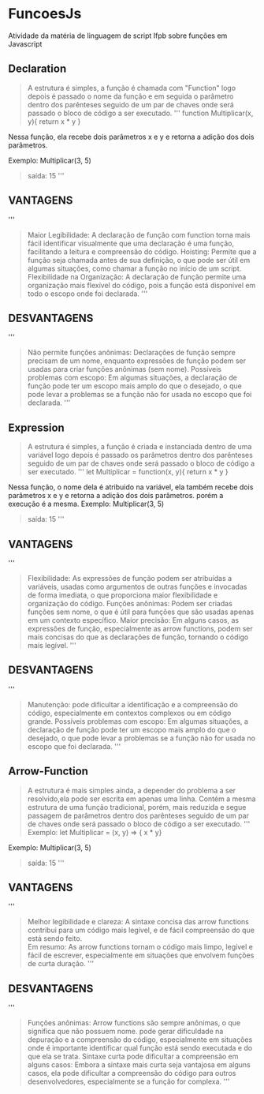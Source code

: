 # FuncoesJs

Atividade da matéria de linguagem de script Ifpb sobre funções em Javascript

## Declaration

> A estrutura é simples, a função é chamada com "Function" logo depois é passado o nome da função e em seguida o parâmetro dentro dos parênteses seguido de um par de chaves onde será passado o bloco de código a ser executado.
'''
function Multiplicar(x, y){
    return x * y
}

Nessa função, ela recebe dois parâmetros x e y e retorna a adição dos dois parâmetros.

Exemplo:
Multiplicar(3, 5)
> saída: 15
'''

## VANTAGENS 
'''
> Maior Legibilidade:
A declaração de função com function torna mais fácil identificar visualmente que uma declaração é uma função, facilitando a leitura e compreensão do código. 
> Hoisting:
Permite que a função seja chamada antes de sua definição, o que pode ser útil em algumas situações, como chamar a função no início de um script. 
> Flexibilidade na Organização:
A declaração de função permite uma organização mais flexível do código, pois a função está disponível em todo o escopo onde foi declarada. 
'''

## DESVANTAGENS
'''
> Não permite funções anônimas:
Declarações de função sempre precisam de um nome, enquanto expressões de função podem ser usadas para criar funções anônimas (sem nome). 
> Possíveis problemas com escopo:
Em algumas situações, a declaração de função pode ter um escopo mais amplo do que o desejado, o que pode levar a problemas se a função não for usada no escopo que foi declarada. 
'''

## Expression

> A estrutura é simples, a função é criada e instanciada dentro de uma variável logo depois é passado os parâmetros dentro dos parênteses seguido de um par de chaves onde será passado o bloco de código a ser executado.
'''
let Multiplicar = function(x, y){
    return x * y
}

Nessa função, o nome dela é atribuido na variável, ela também recebe dois parâmetros x e y e retorna a adição dos dois parâmetros.
porém a execução é a mesma.
Exemplo:
Multiplicar(3, 5)
> saída: 15
'''

## VANTAGENS 
'''
> Flexibilidade:
As expressões de função podem ser atribuídas a variáveis, usadas como argumentos de outras funções e invocadas de forma imediata, o que proporciona maior flexibilidade e organização do código. 
> Funções anônimas:
Podem ser criadas funções sem nome, o que é útil para funções que são usadas apenas em um contexto específico.
> Maior precisão:
Em alguns casos, as expressões de função, especialmente as arrow functions, podem ser mais concisas do que as declarações de função, tornando o código mais legível. 
'''

## DESVANTAGENS
'''
> Manutenção:
pode dificultar a identificação e a compreensão do código, especialmente em contextos complexos ou em código grande. 
> Possíveis problemas com escopo:
Em algumas situações, a declaração de função pode ter um escopo mais amplo do que o desejado, o que pode levar a problemas se a função não for usada no escopo que foi declarada. 
'''

## Arrow-Function

> A estrutura é mais simples ainda, a depender do problema a ser resolvido,ela pode ser escrita em apenas uma linha. Contém a mesma estrutura de uma função tradicional, porém, mais reduzida e segue passagem de parâmetros dentro dos parênteses seguido de um par de chaves onde será passado o bloco de código a ser executado.
'''
Exemplo:
let Multiplicar = (x, y) => { x * y}

Exemplo:
Multiplicar(3, 5)
> saída: 15
'''

## VANTAGENS 
'''
> Melhor legibilidade e clareza:
A sintaxe concisa das arrow functions contribui para um código mais legível, e de fácil compreensão do que está sendo feito.  
> Em resumo: 
As arrow functions tornam o código mais limpo, legível e fácil de escrever, especialmente em situações que envolvem funções de curta duração.
'''

## DESVANTAGENS
'''
> Funções anônimas:
Arrow functions são sempre anônimas, o que significa que não possuem nome. pode gerar dificuldade na depuração e a compreensão do código, especialmente em situações onde é importante identificar qual função está sendo executada e do que ela se trata. 
> Sintaxe curta pode dificultar a compreensão em alguns casos:
Embora a sintaxe mais curta seja vantajosa em alguns casos, ela pode dificultar a compreensão do código para outros desenvolvedores, especialmente se a função for complexa. 
'''